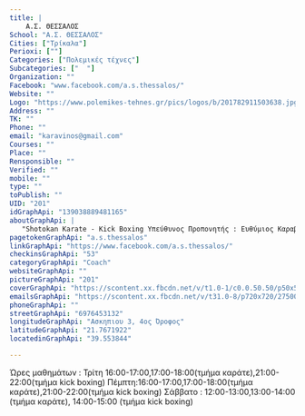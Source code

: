 ```yaml
---
title: |
    Α.Σ. ΘΕΣΣΑΛΟΣ
School: "Α.Σ. ΘΕΣΣΑΛΟΣ"
Cities: ["Τρίκαλα"]
Perioxi: [""]
Categories: ["Πολεμικές τέχνες"]
Subcategories: ["  "]
Organization: ""
Facebook: "www.facebook.com/a.s.thessalos/"
Website: ""
Logo: "https://www.polemikes-tehnes.gr/pics/logos/b/201782911503638.jpg"
Address: ""
TK: ""
Phone: ""
email: "karavinos@gmail.com"
Courses: ""
Place: ""
Rensponsible: ""
Verified: ""
mobile: ""
type: ""
toPublish: ""
UID: "201"
idGraphApi: "139038889481165"
aboutGraphApi: | 
   "Shotokan Karate - Kick Boxing Υπεύθυνος Προπονητής : Ευθύμιος Καραβίνος Λειτουργούν Τμήματα Για Αρχάριους και Προχωρημένους"
pagetokenGraphApi: "a.s.thessalos"
linkGraphApi: "https://www.facebook.com/a.s.thessalos/"
checkinsGraphApi: "53"
categoryGraphApi: "Coach"
websiteGraphApi: ""
pictureGraphApi: "201"
coverGraphApi: "https://scontent.xx.fbcdn.net/v/t1.0-1/c0.0.50.50/p50x50/22310436_1620124368039269_7531625335968363128_n.jpg?oh=ca83f324d2bf2147402fbfd86bd73692&amp;oe=5B34C74E"
emailsGraphApi: "https://scontent.xx.fbcdn.net/v/t31.0-8/p720x720/27500571_1729813530403685_7905818474807437430_o.jpg?oh=470a35436ec0caf9961a7d4ad8b3ac99&amp;oe=5B07EA83"
phoneGraphApi: ""
streetGraphApi: "6976453132"
longitudeGraphApi: "Ασκηπιου 3, 4ος Όροφος"
latitudeGraphApi: "21.7671922"
locatedinGraphApi: "39.553844"

---
```


Ώρες μαθημάτων : Τρίτη 16:00-17:00,17:00-18:00(τμήμα καράτε),21:00-22:00(τμήμα kick boxing) Πέμπτη:16:00-17:00,17:00-18:00(τμήμα καράτε),21:00-22:00(τμήμα kick boxing) Σάββατο : 12:00-13:00,13:00-14:00 (τμήμα καράτε), 14:00-15:00 (τμήμα kick boxing)

